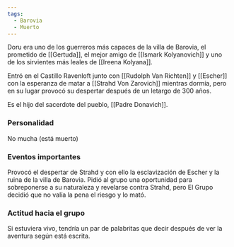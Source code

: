 ```yaml
---
tags:
  - Barovia
  - Muerto
---
```

Doru era uno de los guerreros más capaces de la villa de Barovia, el prometido de [[Gertuda]], el mejor amigo de [[Ismark Kolyanovich]] y uno de los sirvientes más leales de [[Ireena Kolyana]]. 

Entró en el Castillo Ravenloft junto con [[Rudolph Van Richten]] y [[Escher]] con la esperanza de matar a [[Strahd Von Zarovich]] mientras dormía, pero en su lugar provocó su despertar después de un letargo de 300 años.

Es el hijo del sacerdote del pueblo, [[Padre Donavich]].

### Personalidad
No mucha (está muerto)

### Eventos importantes
Provocó el despertar de Strahd y con ello la esclavización de Escher y la ruina de la villa de Barovia.
Pidió al grupo una oportunidad para sobreponerse a su naturaleza y revelarse contra Strahd, pero El Grupo decidió que no valía la pena el riesgo y lo mató.

### Actitud hacia el grupo
Si estuviera vivo, tendría un par de palabritas que decir después de ver la aventura según está escrita.